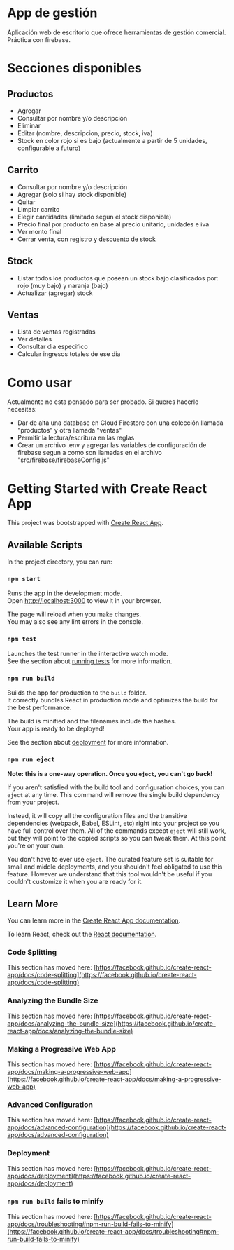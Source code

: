 # App de gestión

Aplicación web de escritorio que ofrece herramientas de gestión comercial. \
Práctica con firebase.

# Secciones disponibles

## Productos

- Agregar
- Consultar por nombre y/o descripción
- Eliminar
- Editar (nombre, descripcion, precio, stock, iva)
- Stock en color rojo si es bajo (actualmente a partir de 5 unidades, configurable a futuro)

## Carrito

- Consultar por nombre y/o descripción
- Agregar (solo si hay stock disponible)
- Quitar
- Limpiar carrito
- Elegir cantidades (limitado segun el stock disponible)
- Precio final por producto en base al precio unitario, unidades e iva
- Ver monto final
- Cerrar venta, con registro y descuento de stock

## Stock

- Listar todos los productos que posean un stock bajo clasificados por: rojo (muy bajo) y naranja (bajo)
- Actualizar (agregar) stock

## Ventas

- Lista de ventas registradas
- Ver detalles
- Consultar dia especifico
- Calcular ingresos totales de ese dia

# Como usar

Actualmente no esta pensado para ser probado. Si queres hacerlo necesitas:

- Dar de alta una database en Cloud Firestore con una colección llamada "productos" y otra llamada "ventas"
- Permitir la lectura/escritura en las reglas
- Crear un archivo .env y agregar las variables de configuración de firebase segun a como son llamadas en el archivo "src/firebase/firebaseConfig.js" 

# Getting Started with Create React App

This project was bootstrapped with [Create React App](https://github.com/facebook/create-react-app).

## Available Scripts

In the project directory, you can run:

### `npm start`

Runs the app in the development mode.\
Open [http://localhost:3000](http://localhost:3000) to view it in your browser.

The page will reload when you make changes.\
You may also see any lint errors in the console.

### `npm test`

Launches the test runner in the interactive watch mode.\
See the section about [running tests](https://facebook.github.io/create-react-app/docs/running-tests) for more information.

### `npm run build`

Builds the app for production to the `build` folder.\
It correctly bundles React in production mode and optimizes the build for the best performance.

The build is minified and the filenames include the hashes.\
Your app is ready to be deployed!

See the section about [deployment](https://facebook.github.io/create-react-app/docs/deployment) for more information.

### `npm run eject`

**Note: this is a one-way operation. Once you `eject`, you can't go back!**

If you aren't satisfied with the build tool and configuration choices, you can `eject` at any time. This command will remove the single build dependency from your project.

Instead, it will copy all the configuration files and the transitive dependencies (webpack, Babel, ESLint, etc) right into your project so you have full control over them. All of the commands except `eject` will still work, but they will point to the copied scripts so you can tweak them. At this point you're on your own.

You don't have to ever use `eject`. The curated feature set is suitable for small and middle deployments, and you shouldn't feel obligated to use this feature. However we understand that this tool wouldn't be useful if you couldn't customize it when you are ready for it.

## Learn More

You can learn more in the [Create React App documentation](https://facebook.github.io/create-react-app/docs/getting-started).

To learn React, check out the [React documentation](https://reactjs.org/).

### Code Splitting

This section has moved here: [https://facebook.github.io/create-react-app/docs/code-splitting](https://facebook.github.io/create-react-app/docs/code-splitting)

### Analyzing the Bundle Size

This section has moved here: [https://facebook.github.io/create-react-app/docs/analyzing-the-bundle-size](https://facebook.github.io/create-react-app/docs/analyzing-the-bundle-size)

### Making a Progressive Web App

This section has moved here: [https://facebook.github.io/create-react-app/docs/making-a-progressive-web-app](https://facebook.github.io/create-react-app/docs/making-a-progressive-web-app)

### Advanced Configuration

This section has moved here: [https://facebook.github.io/create-react-app/docs/advanced-configuration](https://facebook.github.io/create-react-app/docs/advanced-configuration)

### Deployment

This section has moved here: [https://facebook.github.io/create-react-app/docs/deployment](https://facebook.github.io/create-react-app/docs/deployment)

### `npm run build` fails to minify

This section has moved here: [https://facebook.github.io/create-react-app/docs/troubleshooting#npm-run-build-fails-to-minify](https://facebook.github.io/create-react-app/docs/troubleshooting#npm-run-build-fails-to-minify)

